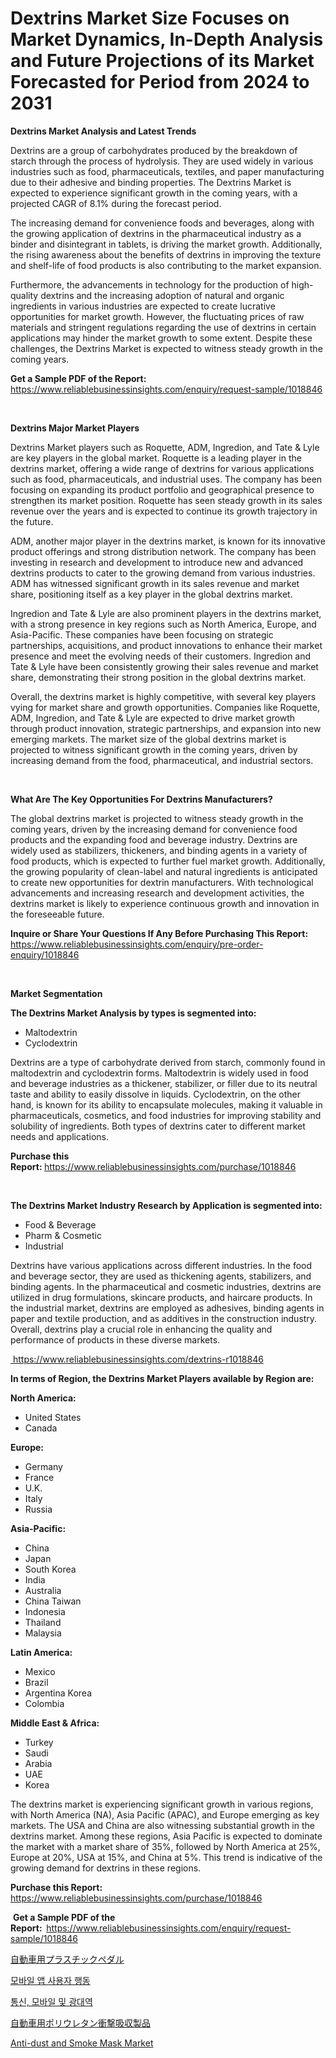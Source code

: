 <p><h1>Dextrins Market Size Focuses on Market Dynamics, In-Depth Analysis and Future Projections of its Market Forecasted for Period from 2024 to 2031</h1></p><p><strong>Dextrins Market Analysis and Latest Trends</strong></p>
<p><p>Dextrins are a group of carbohydrates produced by the breakdown of starch through the process of hydrolysis. They are used widely in various industries such as food, pharmaceuticals, textiles, and paper manufacturing due to their adhesive and binding properties. The Dextrins Market is expected to experience significant growth in the coming years, with a projected CAGR of 8.1% during the forecast period. </p><p>The increasing demand for convenience foods and beverages, along with the growing application of dextrins in the pharmaceutical industry as a binder and disintegrant in tablets, is driving the market growth. Additionally, the rising awareness about the benefits of dextrins in improving the texture and shelf-life of food products is also contributing to the market expansion.</p><p>Furthermore, the advancements in technology for the production of high-quality dextrins and the increasing adoption of natural and organic ingredients in various industries are expected to create lucrative opportunities for market growth. However, the fluctuating prices of raw materials and stringent regulations regarding the use of dextrins in certain applications may hinder the market growth to some extent. Despite these challenges, the Dextrins Market is expected to witness steady growth in the coming years.</p></p>
<p><strong>Get a Sample PDF of the Report:&nbsp;</strong> <a href="https://www.reliablebusinessinsights.com/enquiry/request-sample/1018846">https://www.reliablebusinessinsights.com/enquiry/request-sample/1018846</a></p>
<p>&nbsp;</p>
<p><strong>Dextrins Major Market Players</strong></p>
<p><p>Dextrins Market players such as Roquette, ADM, Ingredion, and Tate & Lyle are key players in the global market. Roquette is a leading player in the dextrins market, offering a wide range of dextrins for various applications such as food, pharmaceuticals, and industrial uses. The company has been focusing on expanding its product portfolio and geographical presence to strengthen its market position. Roquette has seen steady growth in its sales revenue over the years and is expected to continue its growth trajectory in the future.</p><p>ADM, another major player in the dextrins market, is known for its innovative product offerings and strong distribution network. The company has been investing in research and development to introduce new and advanced dextrins products to cater to the growing demand from various industries. ADM has witnessed significant growth in its sales revenue and market share, positioning itself as a key player in the global dextrins market.</p><p>Ingredion and Tate & Lyle are also prominent players in the dextrins market, with a strong presence in key regions such as North America, Europe, and Asia-Pacific. These companies have been focusing on strategic partnerships, acquisitions, and product innovations to enhance their market presence and meet the evolving needs of their customers. Ingredion and Tate & Lyle have been consistently growing their sales revenue and market share, demonstrating their strong position in the global dextrins market.</p><p>Overall, the dextrins market is highly competitive, with several key players vying for market share and growth opportunities. Companies like Roquette, ADM, Ingredion, and Tate & Lyle are expected to drive market growth through product innovation, strategic partnerships, and expansion into new emerging markets. The market size of the global dextrins market is projected to witness significant growth in the coming years, driven by increasing demand from the food, pharmaceutical, and industrial sectors.</p></p>
<p>&nbsp;</p>
<p><strong>What Are The Key Opportunities For Dextrins Manufacturers?</strong></p>
<p><p>The global dextrins market is projected to witness steady growth in the coming years, driven by the increasing demand for convenience food products and the expanding food and beverage industry. Dextrins are widely used as stabilizers, thickeners, and binding agents in a variety of food products, which is expected to further fuel market growth. Additionally, the growing popularity of clean-label and natural ingredients is anticipated to create new opportunities for dextrin manufacturers. With technological advancements and increasing research and development activities, the dextrins market is likely to experience continuous growth and innovation in the foreseeable future.</p></p>
<p><strong>Inquire or Share Your Questions If Any Before Purchasing This Report:</strong> <a href="https://www.reliablebusinessinsights.com/enquiry/pre-order-enquiry/1018846">https://www.reliablebusinessinsights.com/enquiry/pre-order-enquiry/1018846</a></p>
<p>&nbsp;</p>
<p><strong>Market Segmentation</strong></p>
<p><strong>The Dextrins Market Analysis by types is segmented into:</strong></p>
<p><ul><li>Maltodextrin</li><li>Cyclodextrin</li></ul></p>
<p><p>Dextrins are a type of carbohydrate derived from starch, commonly found in maltodextrin and cyclodextrin forms. Maltodextrin is widely used in food and beverage industries as a thickener, stabilizer, or filler due to its neutral taste and ability to easily dissolve in liquids. Cyclodextrin, on the other hand, is known for its ability to encapsulate molecules, making it valuable in pharmaceuticals, cosmetics, and food industries for improving stability and solubility of ingredients. Both types of dextrins cater to different market needs and applications.</p></p>
<p><strong>Purchase this Report:&nbsp;</strong><a href="https://www.reliablebusinessinsights.com/purchase/1018846">https://www.reliablebusinessinsights.com/purchase/1018846</a></p>
<p>&nbsp;</p>
<p><strong>The Dextrins Market Industry Research by Application is segmented into:</strong></p>
<p><ul><li>Food & Beverage</li><li>Pharm & Cosmetic</li><li>Industrial</li></ul></p>
<p><p>Dextrins have various applications across different industries. In the food and beverage sector, they are used as thickening agents, stabilizers, and binding agents. In the pharmaceutical and cosmetic industries, dextrins are utilized in drug formulations, skincare products, and haircare products. In the industrial market, dextrins are employed as adhesives, binding agents in paper and textile production, and as additives in the construction industry. Overall, dextrins play a crucial role in enhancing the quality and performance of products in these diverse markets.</p></p>
<p><a href="https://www.reliablebusinessinsights.com/dextrins-r1018846">&nbsp;https://www.reliablebusinessinsights.com/dextrins-r1018846</a></p>
<p><strong>In terms of Region, the Dextrins Market Players available by Region are:</strong></p>
<p>
    <p> <strong> North America: </strong>
        <ul>
            <li>United States</li>
            <li>Canada</li>
        </ul>
        </p> 
    <p> <strong> Europe: </strong>
        <ul>
            <li>Germany</li>
            <li>France</li>
            <li>U.K.</li>
            <li>Italy</li>
            <li>Russia</li>
        </ul>
        </p> 
    <p> <strong> Asia-Pacific: </strong>
        <ul>
            <li>China</li>
            <li>Japan</li>
            <li>South Korea</li>
            <li>India</li>
            <li>Australia</li>
            <li>China Taiwan</li>
            <li>Indonesia</li>
            <li>Thailand</li>
            <li>Malaysia</li>
        </ul>
        </p> 
    <p> <strong> Latin America: </strong>
        <ul>
            <li>Mexico</li>
            <li>Brazil</li>
            <li>Argentina Korea</li>
            <li>Colombia</li>
        </ul>
        </p> 
    <p> <strong> Middle East & Africa: </strong>
        <ul>
            <li>Turkey</li>
            <li>Saudi</li>
            <li>Arabia</li>
            <li>UAE</li>
            <li>Korea</li>
        </ul>
    </p>
    </p>
<p><p>The dextrins market is experiencing significant growth in various regions, with North America (NA), Asia Pacific (APAC), and Europe emerging as key markets. The USA and China are also witnessing substantial growth in the dextrins market. Among these regions, Asia Pacific is expected to dominate the market with a market share of 35%, followed by North America at 25%, Europe at 20%, USA at 15%, and China at 5%. This trend is indicative of the growing demand for dextrins in these regions.</p></p>
<p><strong>Purchase this Report: </strong><a href="https://www.reliablebusinessinsights.com/purchase/1018846">https://www.reliablebusinessinsights.com/purchase/1018846</a></p>
<p>&nbsp;<strong>Get a Sample PDF of the Report:&nbsp;&nbsp;</strong><a href="https://www.reliablebusinessinsights.com/enquiry/request-sample/1018846">https://www.reliablebusinessinsights.com/enquiry/request-sample/1018846</a></p>
<p><strong></strong></p>
<p><p><a href="https://github.com/DudleyFerry/Market-Research-Report-List-1/blob/main/921385287653.md">自動車用プラスチックペダル</a></p><p><a href="https://medium.com/@anvil67678789/%EB%AA%A8%EB%B0%94%EC%9D%BC-%EC%95%B1-%EC%82%AC%EC%9A%A9%EC%9E%90-%ED%96%89%EB%8F%99-%EC%8B%9C%EC%9E%A5-%EC%8B%9C%EC%9E%A5-%EC%A0%90%EC%9C%A0%EC%9C%A8-%EC%8B%9C%EC%9E%A5-%ED%8A%B8%EB%A0%8C%EB%93%9C-%EB%B0%8F-%EB%AF%B8%EB%9E%98-%EC%84%B1%EC%9E%A5-%ED%83%90%EC%83%89-6e89b5ad53bb">모바일 앱 사용자 행동</a></p><p><a href="https://medium.com/@dallasrrellwg/%ED%86%B5%EC%8B%A0-%EB%AA%A8%EB%B0%94%EC%9D%BC-%EB%B0%8F-%EB%B8%8C%EB%A1%9C%EB%93%9C%EB%B0%B4%EB%93%9C-%EC%8B%9C%EC%9E%A5-%EC%84%B1%EA%B3%B5%EC%A0%81%EC%9D%B8-%EB%B9%84%EC%A6%88%EB%8B%88%EC%8A%A4-%EC%A0%84%EB%9E%B5%EC%9D%98-%ED%95%B5%EC%8B%AC-%EC%98%88%EC%B8%A1-2031%EB%85%84%EA%B9%8C%EC%A7%80-33b6abf939eb">통신, 모바일 및 광대역</a></p><p><a href="https://github.com/DemarcusKuhlman/Market-Research-Report-List-1/blob/main/813743887652.md">自動車用ポリウレタン衝撃吸収製品</a></p><p><a href="https://issuu.com/reportprime-2/docs/anti-dust-and-smoke-mask-market-size-2030.pptx">Anti-dust and Smoke Mask Market</a></p></p>
